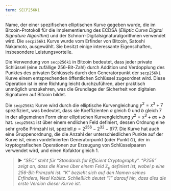 ```yaml
---
term: SECP256K1
---
```


Name, der einer spezifischen elliptischen Kurve gegeben wurde, die im Bitcoin-Protokoll für die Implementierung des ECDSA (*Elliptic Curve Digital Signature Algorithm*) und der Schnorr-Digitalsignaturalgorithmen verwendet wird. Die `secp256k1` Kurve wurde vom Erfinder von Bitcoin, Satoshi Nakamoto, ausgewählt. Sie besitzt einige interessante Eigenschaften, insbesondere Leistungsvorteile.

Die Verwendung von `secp256k1` in Bitcoin bedeutet, dass jeder private Schlüssel (eine zufällige 256-Bit-Zahl) durch Addition und Verdopplung des Punktes des privaten Schlüssels durch den Generatorpunkt der `secp256k1` Kurve einem entsprechenden öffentlichen Schlüssel zugeordnet wird. Diese Operation ist in eine Richtung leicht durchzuführen, aber praktisch unmöglich umzukehren, was die Grundlage der Sicherheit von digitalen Signaturen auf Bitcoin bildet.

Die `secp256k1` Kurve wird durch die elliptische Kurvengleichung $y^2 = x^3 + 7$ spezifiziert, was bedeutet, dass sie Koeffizienten $a$ gleich $0$ und $b$ gleich $7$ in der allgemeinen Form einer elliptischen Kurvengleichung $y^2 = x^3 + ax + b$ hat. `secp256k1` ist über einem endlichen Feld definiert, dessen Ordnung eine sehr große Primzahl ist, speziell $p = 2^{256} - 2^{32} - 977$. Die Kurve hat auch eine Gruppenordnung, die die Anzahl der unterschiedlichen Punkte auf der Kurve ist, einen vordefinierten Generatorpunkt (oder Punkt $G$), der in kryptografischen Operationen zur Erzeugung von Schlüsselpaaren verwendet wird, und einen Kofaktor gleich $1$.

> ► *“SEC” steht für “Standards for Efficient Cryptography”. “P256” zeigt an, dass die Kurve über einem Feld $\mathbb{Z}_p$ definiert ist, wobei $p$ eine 256-Bit-Primzahl ist. “K” bezieht sich auf den Namen seines Erfinders, Neal Koblitz. Schließlich deutet “1” darauf hin, dass dies die erste Version dieser Kurve ist.*